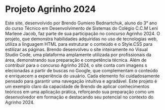 # Projeto Agrinho 2024 

Este site, desenvolvido por Brendo Gumiero Bednartchuk, aluno do 3° ano  do curso Técnico em Desenvolvimento de Sistemas  do Colégio C.C.M Leni Marlene Jacob, faz parte de sua participação no concurso Agrinho 2024. O projeto, que demonstra habilidades adquiridas no uso de  tecnologias web, utiliza a linguagem HTML para estruturar o conteúdo e o Style.CSS para estilizar as páginas. Brendo  desenvolveu o site  inteiramente no Visual Studio Code, uma plataforma amplamente utilizada por profissionais da área, demonstrando sua preparação e competência técnica.
Além de contribuir para o concurso  Agrinho 2024, o site conta  com imagens s elecionadas a  partir de  buscas no  Google, que complementam o conteúdo e enriquecem a experiência do usuário. Cada elemento foi cuidadosamente pensado para garantir uma navegação intuitiva e agradável. Este projeto é um exemplo claro da capacidade de Brendo de aplicar conhecimentos teóricos em uma aplicação prática, reforçando sua preparação como um desenvolvedor em formação e destacando seu potencial no contexto do Agrinho 2024.
